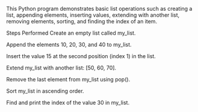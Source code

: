 This Python program demonstrates basic list operations such as creating a list, appending elements, inserting values, extending with another list, removing elements, sorting, and finding the index of an item.

Steps Performed
Create an empty list called my_list.

Append the elements 10, 20, 30, and 40 to my_list.

Insert the value 15 at the second position (index 1) in the list.

Extend my_list with another list: [50, 60, 70].

Remove the last element from my_list using pop().

Sort my_list in ascending order.

Find and print the index of the value 30 in my_list.
